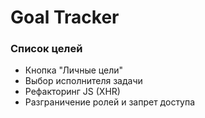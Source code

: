 # Goal Tracker

### Список целей

- Кнопка "Личные цели"
- Выбор исполнителя задачи
- Рефакторинг JS (XHR)
- Разграничение ролей и запрет доступа